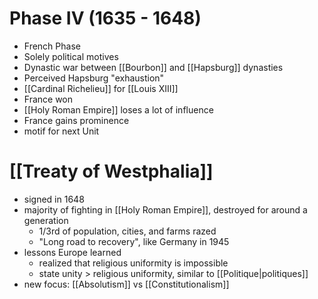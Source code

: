 # Phase IV (1635 - 1648)
- French Phase
- Solely political motives
- Dynastic war between [[Bourbon]] and [[Hapsburg]] dynasties
- Perceived Hapsburg "exhaustion"
- [[Cardinal Richelieu]] for [[Louis XIII]]
- France won
- [[Holy Roman Empire]] loses a lot of influence
- France gains prominence
- motif for next Unit
# [[Treaty of Westphalia]]
- signed in 1648
- majority of fighting in [[Holy Roman Empire]], destroyed for around a generation
	- 1/3rd of population, cities, and farms razed
	- "Long road to recovery", like Germany in 1945
- lessons Europe learned
	- realized that religious uniformity is impossible
	- state unity > religious uniformity, similar to [[Politique|politiques]]
- new focus: [[Absolutism]] vs [[Constitutionalism]]